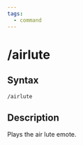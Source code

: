```yaml
---
tags:
  - command
---
```


# /airlute

## Syntax

<!--cmd-syntax-start-->
```eqcommand
/airlute
```
<!--cmd-syntax-end-->

## Description

<!--cmd-desc-start-->
Plays the air lute emote.
<!--cmd-desc-end-->